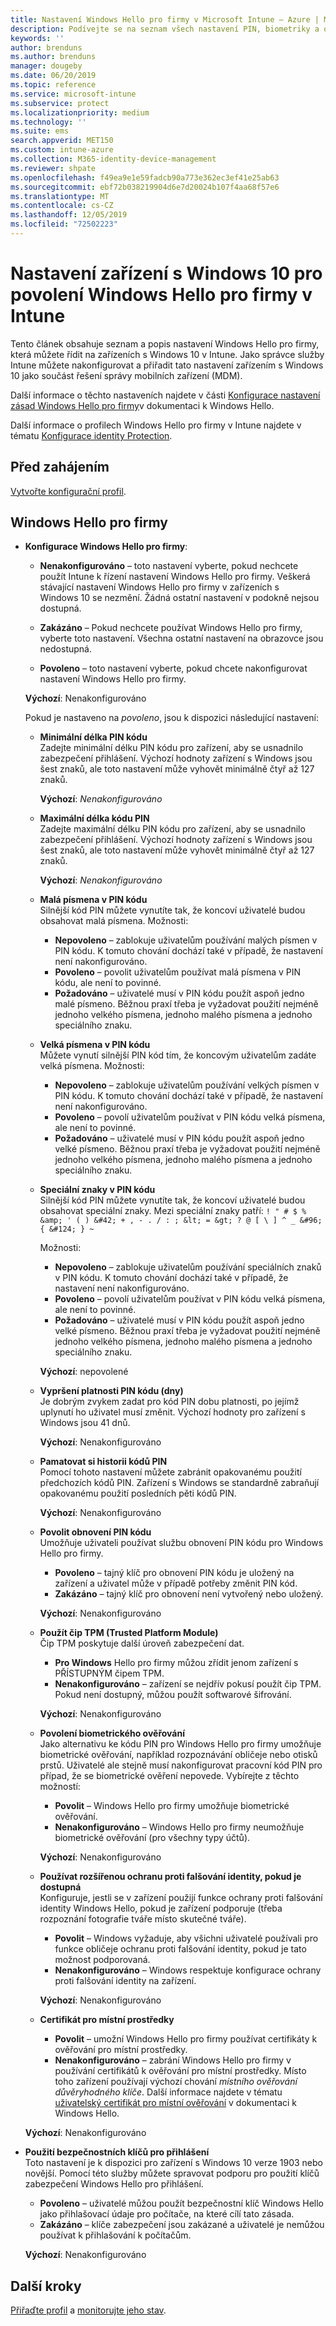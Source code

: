 ```yaml
---
title: Nastavení Windows Hello pro firmy v Microsoft Intune – Azure | Microsoft Docs
description: Podívejte se na seznam všech nastavení PIN, biometriky a ochrany proti falšování obsahu v profilu ochrany identity, abyste mohli používat a konfigurovat Windows Hello pro firmy na zařízeních s Windows 10 v Microsoft Intune.
keywords: ''
author: brenduns
ms.author: brenduns
manager: dougeby
ms.date: 06/20/2019
ms.topic: reference
ms.service: microsoft-intune
ms.subservice: protect
ms.localizationpriority: medium
ms.technology: ''
ms.suite: ems
search.appverid: MET150
ms.custom: intune-azure
ms.collection: M365-identity-device-management
ms.reviewer: shpate
ms.openlocfilehash: f49ea9e1e59fadcb90a773e362ec3ef41e25ab63
ms.sourcegitcommit: ebf72b038219904d6e7d20024b107f4aa68f57e6
ms.translationtype: MT
ms.contentlocale: cs-CZ
ms.lasthandoff: 12/05/2019
ms.locfileid: "72502223"
---
```

# <a name="windows-10-device-settings-to-enable-windows-hello-for-business-in-intune"></a>Nastavení zařízení s Windows 10 pro povolení Windows Hello pro firmy v Intune

Tento článek obsahuje seznam a popis nastavení Windows Hello pro firmy, která můžete řídit na zařízeních s Windows 10 v Intune. Jako správce služby Intune můžete nakonfigurovat a přiřadit tato nastavení zařízením s Windows 10 jako součást řešení správy mobilních zařízení (MDM). 

Další informace o těchto nastaveních najdete v části [Konfigurace nastavení zásad Windows Hello pro firmy](https://docs.microsoft.com/windows/security/identity-protection/hello-for-business/hello-cert-trust-policy-settings)v dokumentaci k Windows Hello.


Další informace o profilech Windows Hello pro firmy v Intune najdete v tématu [Konfigurace identity Protection](identity-protection-configure.md).

## <a name="before-you-begin"></a>Před zahájením

[Vytvořte konfigurační profil](identity-protection-configure.md#create-the-device-profile).

## <a name="windows-hello-for-business"></a>Windows Hello pro firmy
- **Konfigurace Windows Hello pro firmy**:
  - **Nenakonfigurováno** – toto nastavení vyberte, pokud nechcete použít Intune k řízení nastavení Windows Hello pro firmy. Veškerá stávající nastavení Windows Hello pro firmy v zařízeních s Windows 10 se nezmění. Žádná ostatní nastavení v podokně nejsou dostupná.

  - **Zakázáno** – Pokud nechcete používat Windows Hello pro firmy, vyberte toto nastavení. Všechna ostatní nastavení na obrazovce jsou nedostupná.
  - **Povoleno** – toto nastavení vyberte, pokud chcete nakonfigurovat nastavení Windows Hello pro firmy.  
  
  **Výchozí**: Nenakonfigurováno

  Pokud je nastaveno na *povoleno*, jsou k dispozici následující nastavení:

  - **Minimální délka PIN kódu**  
    Zadejte minimální délku PIN kódu pro zařízení, aby se usnadnilo zabezpečení přihlášení. Výchozí hodnoty zařízení s Windows jsou šest znaků, ale toto nastavení může vyhovět minimálně čtyř až 127 znaků. 

    **Výchozí**: *Nenakonfigurováno*

  - **Maximální délka kódu PIN**  
  Zadejte maximální délku PIN kódu pro zařízení, aby se usnadnilo zabezpečení přihlášení. Výchozí hodnoty zařízení s Windows jsou šest znaků, ale toto nastavení může vyhovět minimálně čtyř až 127 znaků.  

    **Výchozí**: *Nenakonfigurováno*  

  - **Malá písmena v PIN kódu**  
    Silnější kód PIN můžete vynutíte tak, že koncoví uživatelé budou obsahovat malá písmena. Možnosti:

    - **Nepovoleno** – zablokuje uživatelům používání malých písmen v PIN kódu. K tomuto chování dochází také v případě, že nastavení není nakonfigurováno.
    - **Povoleno** – povolit uživatelům používat malá písmena v PIN kódu, ale není to povinné.
    - **Požadováno** – uživatelé musí v PIN kódu použít aspoň jedno malé písmeno. Běžnou praxí třeba je vyžadovat použití nejméně jednoho velkého písmena, jednoho malého písmena a jednoho speciálního znaku.

  - **Velká písmena v PIN kódu**  
    Můžete vynutí silnější PIN kód tím, že koncovým uživatelům zadáte velká písmena. Možnosti:

    - **Nepovoleno** – zablokuje uživatelům používání velkých písmen v PIN kódu. K tomuto chování dochází také v případě, že nastavení není nakonfigurováno.
    - **Povoleno** – povolí uživatelům používat v PIN kódu velká písmena, ale není to povinné.
    - **Požadováno** – uživatelé musí v PIN kódu použít aspoň jedno velké písmeno. Běžnou praxí třeba je vyžadovat použití nejméně jednoho velkého písmena, jednoho malého písmena a jednoho speciálního znaku.

  - **Speciální znaky v PIN kódu**  
    Silnější kód PIN můžete vynutíte tak, že koncoví uživatelé budou obsahovat speciální znaky. Mezi speciální znaky patří: `! " # $ % &amp; ' ( ) &#42; + , - . / : ; &lt; = &gt; ? @ [ \ ] ^ _ &#96; { &#124; } ~`  

    Možnosti:
    - **Nepovoleno** – zablokuje uživatelům používání speciálních znaků v PIN kódu. K tomuto chování dochází také v případě, že nastavení není nakonfigurováno.
    - **Povoleno** – povolí uživatelům používat v PIN kódu velká písmena, ale není to povinné.
    - **Požadováno** – uživatelé musí v PIN kódu použít aspoň jedno velké písmeno. Běžnou praxí třeba je vyžadovat použití nejméně jednoho velkého písmena, jednoho malého písmena a jednoho speciálního znaku.

    **Výchozí**: nepovolené

  - **Vypršení platnosti PIN kódu (dny)**  
    Je dobrým zvykem zadat pro kód PIN dobu platnosti, po jejímž uplynutí ho uživatel musí změnit. Výchozí hodnoty pro zařízení s Windows jsou 41 dnů.

    **Výchozí**: Nenakonfigurováno

  - **Pamatovat si historii kódů PIN**  
    Pomocí tohoto nastavení můžete zabránit opakovanému použití předchozích kódů PIN. Zařízení s Windows se standardně zabraňují opakovanému použití posledních pěti kódů PIN.  

    **Výchozí**: Nenakonfigurováno  

  - **Povolit obnovení PIN kódu**   
    Umožňuje uživateli používat službu obnovení PIN kódu pro Windows Hello pro firmy. 
    
    - **Povoleno** – tajný klíč pro obnovení PIN kódu je uložený na zařízení a uživatel může v případě potřeby změnit PIN kód.  
    - **Zakázáno** – tajný klíč pro obnovení není vytvořený nebo uložený.

    **Výchozí**: Nenakonfigurováno

  - **Použít čip TPM (Trusted Platform Module)**    
    Čip TPM poskytuje další úroveň zabezpečení dat.  

    - **Pro Windows** Hello pro firmy můžou zřídit jenom zařízení s PŘÍSTUPNÝM čipem TPM.
    - **Nenakonfigurováno** – zařízení se nejdřív pokusí použít čip TPM. Pokud není dostupný, můžou použít softwarové šifrování.
    
    **Výchozí**: Nenakonfigurováno

  - **Povolení biometrického ověřování**  
     Jako alternativu ke kódu PIN pro Windows Hello pro firmy umožňuje biometrické ověřování, například rozpoznávání obličeje nebo otisků prstů. Uživatelé ale stejně musí nakonfigurovat pracovní kód PIN pro případ, že se biometrické ověření nepovede. Vybírejte z těchto možností:

    - **Povolit** – Windows Hello pro firmy umožňuje biometrické ověřování.
    - **Nenakonfigurováno** – Windows Hello pro firmy neumožňuje biometrické ověřování (pro všechny typy účtů).

    **Výchozí**: Nenakonfigurováno

  - **Používat rozšířenou ochranu proti falšování identity, pokud je dostupná**  
    Konfiguruje, jestli se v zařízení použijí funkce ochrany proti falšování identity Windows Hello, pokud je zařízení podporuje (třeba rozpoznání fotografie tváře místo skutečné tváře).  
    - **Povolit** – Windows vyžaduje, aby všichni uživatelé používali pro funkce obličeje ochranu proti falšování identity, pokud je tato možnost podporovaná.
    - **Nenakonfigurováno** – Windows respektuje konfigurace ochrany proti falšování identity na zařízení.

    **Výchozí**: Nenakonfigurováno

  - **Certifikát pro místní prostředky**  

    - **Povolit** – umožní Windows Hello pro firmy používat certifikáty k ověřování pro místní prostředky.
    - **Nenakonfigurováno** – zabrání Windows Hello pro firmy v používání certifikátů k ověřování pro místní prostředky. Místo toho zařízení používají výchozí chování *místního ověřování důvěryhodného klíče*. Další informace najdete v tématu [uživatelský certifikát pro místní ověřování](https://docs.microsoft.com/windows/security/identity-protection/hello-for-business/hello-cert-trust-policy-settings#use-certificate-for-on-premises-authentication) v dokumentaci k Windows Hello.  

  **Výchozí**: Nenakonfigurováno

- **Použití bezpečnostních klíčů pro přihlášení**  
  Toto nastavení je k dispozici pro zařízení s Windows 10 verze 1903 nebo novější. Pomocí této služby můžete spravovat podporu pro použití klíčů zabezpečení Windows Hello pro přihlášení.  

  - **Povoleno** – uživatelé můžou použít bezpečnostní klíč Windows Hello jako přihlašovací údaje pro počítače, na které cílí tato zásada. 
  - **Zakázáno** – klíče zabezpečení jsou zakázané a uživatelé je nemůžou používat k přihlašování k počítačům.   

  **Výchozí**: Nenakonfigurováno

## <a name="next-steps"></a>Další kroky

[Přiřaďte profil](../configuration/device-profile-assign.md) a [monitorujte jeho stav](../configuration/device-profile-monitor.md).
